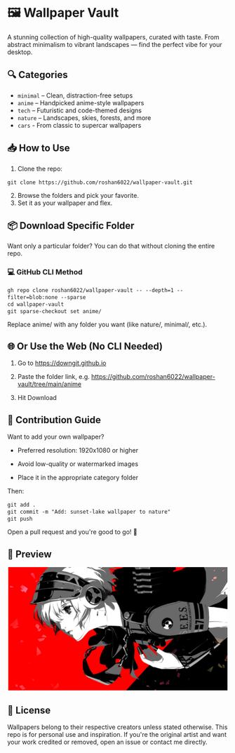 # 🖼️ Wallpaper Vault

A stunning collection of high-quality wallpapers, curated with taste. From abstract minimalism to vibrant landscapes — find the perfect vibe for your desktop.

## 🔍 Categories

- `minimal` – Clean, distraction-free setups
- `anime` – Handpicked anime-style wallpapers
- `tech` – Futuristic and code-themed designs
- `nature` – Landscapes, skies, forests, and more
- `cars` - From classic to supercar wallpapers

## 📥 How to Use

1. Clone the repo:

```
git clone https://github.com/roshan6022/wallpaper-vault.git
```

2. Browse the folders and pick your favorite.
3. Set it as your wallpaper and flex.

## 📦 Download Specific Folder

Want only a particular folder? You can do that without cloning the entire repo.

### 💻 GitHub CLI Method

```
gh repo clone roshan6022/wallpaper-vault -- --depth=1 --filter=blob:none --sparse
cd wallpaper-vault
git sparse-checkout set anime/
```

Replace anime/ with any folder you want (like nature/, minimal/, etc.).

## 🌐 Or Use the Web (No CLI Needed)

1. Go to https://downgit.github.io

2. Paste the folder link, e.g.
   https://github.com/roshan6022/wallpaper-vault/tree/main/anime

3. Hit Download

## 🎨 Contribution Guide

Want to add your own wallpaper?

- Preferred resolution: 1920x1080 or higher

- Avoid low-quality or watermarked images

- Place it in the appropriate category folder

Then:

```
git add .
git commit -m "Add: sunset-lake wallpaper to nature"
git push
```

Open a pull request and you're good to go! 🙌

## 📸 Preview

<p align="center"> <img src="3.jpg" alt="Sample Wallpaper" width="500"/> </p>

## 🧠 License

Wallpapers belong to their respective creators unless stated otherwise. This repo is for personal use and inspiration. If you're the original artist and want your work credited or removed, open an issue or contact me directly.
